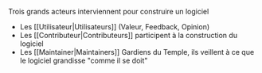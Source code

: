 Trois grands acteurs interviennent pour construire un logiciel
- Les [[Utilisateur|Utilisateurs]] (Valeur, Feedback, Opinion)
- Les [[Contributeur|Contributeurs]] participent à la construction du logiciel
- Les [[Maintainer|Maintainers]] Gardiens du Temple, ils veillent à ce que le logiciel grandisse "comme il se doit"